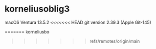 # korneliusoblig3
macOS Ventura 13.5.2
<<<<<<< HEAD
git version 2.39.3 (Apple Git-145)
 
=======
 korneliusbo
>>>>>>> refs/remotes/origin/main
